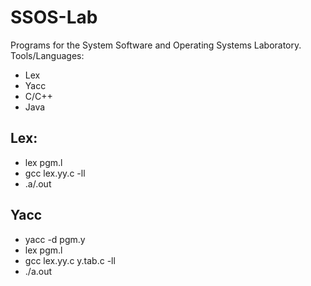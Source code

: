 # SSOS-Lab
Programs for the System Software and Operating Systems Laboratory.
Tools/Languages:
- Lex
- Yacc
- C/C++
- Java

## Lex:
- lex pgm.l
- gcc lex.yy.c -ll
- .a/.out

## Yacc
- yacc -d pgm.y
- lex pgm.l
- gcc lex.yy.c y.tab.c -ll
- ./a.out

